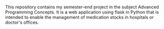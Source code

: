 This repository contains my semester-end project in the subject Advanced Programming Concepts. It is a web application using flask in Python that is intended to enable the management of medication stocks in hospitals or doctor's offices.

